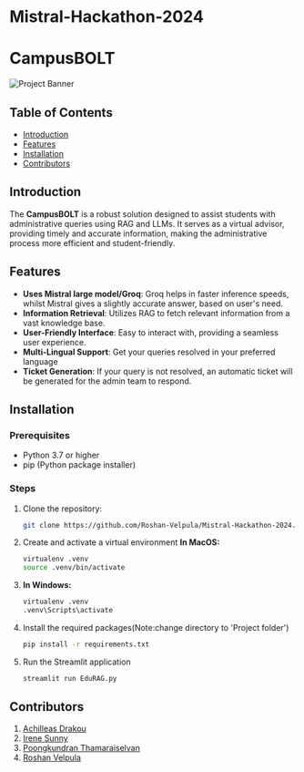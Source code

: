 ﻿# Mistral-Hackathon-2024

# CampusBOLT

![Project Banner](https://via.placeholder.com/800x200.png?text=Student+Advisor+Chatbot)


## Table of Contents
- [Introduction](#introduction)
- [Features](#features)
- [Installation](#installation)
- [Contributors](#contributors)

## Introduction
The **CampusBOLT** is a robust solution designed to assist students with administrative queries using RAG and LLMs. It serves as a virtual advisor, providing timely and accurate information, making the administrative process more efficient and student-friendly.

## Features
- **Uses Mistral large model/Groq**: Groq helps in faster inference speeds, whilst Mistral gives a slightly accurate answer, based on user's need.
- **Information Retrieval**: Utilizes RAG to fetch relevant information from a vast knowledge base.
- **User-Friendly Interface**: Easy to interact with, providing a seamless user experience.
- **Multi-Lingual Support**: Get your queries resolved in your preferred language
- **Ticket Generation**: If your query is not resolved, an automatic ticket will be generated for the admin team to respond.

## Installation

### Prerequisites
- Python 3.7 or higher
- pip (Python package installer)

### Steps
1. Clone the repository:
   ```bash
   git clone https://github.com/Roshan-Velpula/Mistral-Hackathon-2024.git

2. Create and activate a virtual environment
    **In MacOS:**
    ```bash
    virtualenv .venv
    source .venv/bin/activate

3. **In Windows:**
    ```bash
    virtualenv .venv
    .venv\Scripts\activate

4. Install the required packages(Note:change directory to 'Project folder')
    ```bash
    pip install -r requirements.txt

5. Run the Streamlit application
    ```bash
    streamlit run EduRAG.py


## Contributors
1. [Achilleas Drakou](https://www.linkedin.com/in/drakou/)
2. [Irene Sunny](https://www.linkedin.com/in/irenesunny/)
3. [Poongkundran Thamaraiselvan](https://www.linkedin.com/in/poongkundran-thamaraiselvan/)
4. [Roshan Velpula](https://www.linkedin.com/in/roshan-velpula/)
